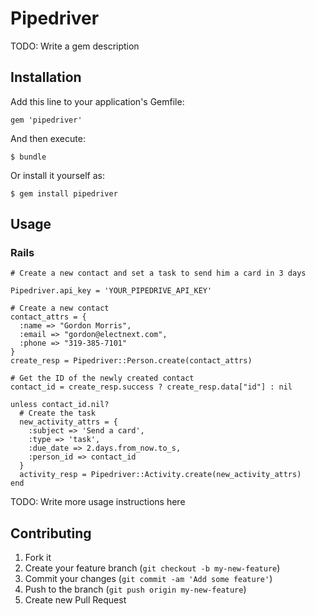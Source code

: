 # Pipedriver

TODO: Write a gem description

## Installation

Add this line to your application's Gemfile:

    gem 'pipedriver'

And then execute:

    $ bundle

Or install it yourself as:

    $ gem install pipedriver

## Usage

### Rails

   	# Create a new contact and set a task to send him a card in 3 days
   	
   	Pipedriver.api_key = 'YOUR_PIPEDRIVE_API_KEY'
   	
   	# Create a new contact
   	contact_attrs = {
      :name => "Gordon Morris",
      :email => "gordon@electnext.com",
      :phone => "319-385-7101"
    }
    create_resp = Pipedriver::Person.create(contact_attrs)
    
    # Get the ID of the newly created contact
    contact_id = create_resp.success ? create_resp.data["id"] : nil
    
    unless contact_id.nil?
      # Create the task
      new_activity_attrs = {
        :subject => 'Send a card', 
        :type => 'task', 
        :due_date => 2.days.from_now.to_s, 
        :person_id => contact_id 
      }
      activity_resp = Pipedriver::Activity.create(new_activity_attrs)
    end
    
    


TODO: Write more usage instructions here

## Contributing

1. Fork it
2. Create your feature branch (`git checkout -b my-new-feature`)
3. Commit your changes (`git commit -am 'Add some feature'`)
4. Push to the branch (`git push origin my-new-feature`)
5. Create new Pull Request